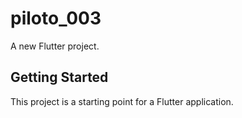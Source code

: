 # piloto_003

A new Flutter project.

## Getting Started

This project is a starting point for a Flutter application.


